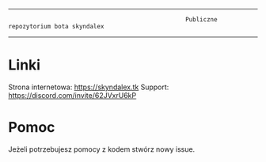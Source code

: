 ***********************************************************************************************************************************************************************************
                                                      Publiczne repozytorium bota skyndalex
***********************************************************************************************************************************************************************************

# Linki

Strona internetowa: https://skyndalex.tk
Support: https://discord.com/invite/62JVxrU6kP

# Pomoc

Jeżeli potrzebujesz pomocy z kodem stwórz nowy issue. 

